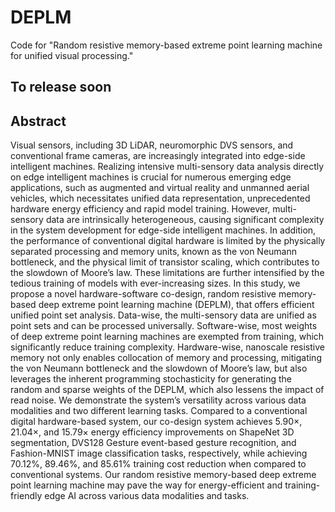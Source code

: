 # DEPLM
Code for "Random resistive memory-based extreme point learning machine for unified visual processing."

## To release soon

## Abstract

Visual sensors, including 3D LiDAR, neuromorphic DVS sensors, and conventional frame cameras, are increasingly integrated
into edge-side intelligent machines. Realizing intensive multi-sensory data analysis directly on edge intelligent machines
is crucial for numerous emerging edge applications, such as augmented and virtual reality and unmanned aerial vehicles,
which necessitates unified data representation, unprecedented hardware energy efficiency and rapid model training. However,
multi-sensory data are intrinsically heterogeneous, causing significant complexity in the system development for edge-side
intelligent machines. In addition, the performance of conventional digital hardware is limited by the physically separated
processing and memory units, known as the von Neumann bottleneck, and the physical limit of transistor scaling, which
contributes to the slowdown of Moore’s law. These limitations are further intensified by the tedious training of models with
ever-increasing sizes. In this study, we propose a novel hardware-software co-design, random resistive memory-based deep
extreme point learning machine (DEPLM), that offers efficient unified point set analysis. Data-wise, the multi-sensory data are
unified as point sets and can be processed universally. Software-wise, most weights of deep extreme point learning machines
are exempted from training, which significantly reduce training complexity. Hardware-wise, nanoscale resistive memory not
only enables collocation of memory and processing, mitigating the von Neumann bottleneck and the slowdown of Moore’s law,
but also leverages the inherent programming stochasticity for generating the random and sparse weights of the DEPLM, which
also lessens the impact of read noise. We demonstrate the system’s versatility across various data modalities and two different
learning tasks. Compared to a conventional digital hardware-based system, our co-design system achieves 5.90×, 21.04×, and
15.79× energy efficiency improvements on ShapeNet 3D segmentation, DVS128 Gesture event-based gesture recognition, and
Fashion-MNIST image classification tasks, respectively, while achieving 70.12%, 89.46%, and 85.61% training cost reduction
when compared to conventional systems. Our random resistive memory-based deep extreme point learning machine may pave
the way for energy-efficient and training-friendly edge AI across various data modalities and tasks.
